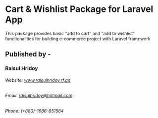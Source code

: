 # Cart & Wishlist Package for Laravel App

This package provides basic "add to cart" and "add to wishlist" functionalities for building e-commerce project with Laravel framework


## Published by -
### Raisul Hridoy
###### Website: www.raisulhridoy.rf.gd
###### Email: raisulhridoy@hotmail.com
###### Phone: (+880)-1686-851584

